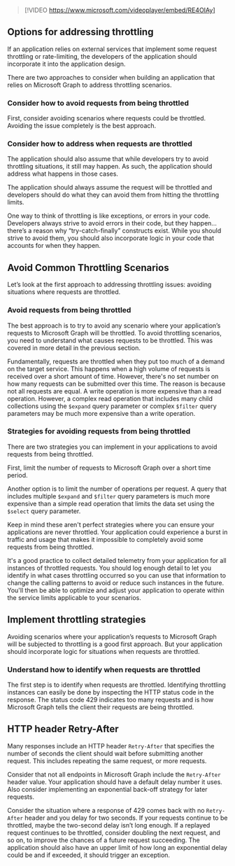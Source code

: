 > [!VIDEO https://www.microsoft.com/videoplayer/embed/RE4OIAy]

## Options for addressing throttling

If an application relies on external services that implement some request throttling or rate-limiting, the developers of the application should incorporate it into the application design.

There are two approaches to consider when building an application that relies on Microsoft Graph to address throttling scenarios.

### Consider how to avoid requests from being throttled

First, consider avoiding scenarios where requests could be throttled. Avoiding the issue completely is the best approach.

### Consider how to address when requests are throttled

The application should also assume that while developers try to avoid throttling situations, it still may happen. As such, the application should address what happens in those cases.

The application should always assume the request will be throttled and developers should do what they can avoid them from hitting the throttling limits.

One way to think of throttling is like exceptions, or errors in your code. Developers always strive to avoid errors in their code, but they happen… there’s a reason why “try-catch-finally” constructs exist. While you should strive to avoid them, you should also incorporate logic in your code that accounts for when they happen.

## Avoid Common Throttling Scenarios

Let’s look at the first approach to addressing throttling issues: avoiding situations where requests are throttled.

### Avoid requests from being throttled

The best approach is to try to avoid any scenario where your application’s requests to Microsoft Graph will be throttled. To avoid throttling scenarios, you need to understand what causes requests to be throttled. This was covered in more detail in the previous section.

Fundamentally, requests are throttled when they put too much of a demand on the target service. This happens when a high volume of requests is received over a short amount of time. However, there's no set number on how many requests can be submitted over this time. The reason is because not all requests are equal. A write operation is more expensive than a read operation. However, a complex read operation that includes many child collections using the `$expand` query parameter or complex `$filter` query parameters may be much more expensive than a write operation.

### Strategies for avoiding requests from being throttled

There are two strategies you can implement in your applications to avoid requests from being throttled.

First, limit the number of requests to Microsoft Graph over a short time period.

Another option is to limit the number of operations per request. A query that includes multiple `$expand` and `$filter` query parameters is much more expensive than a simple read operation that limits the data set using the `$select` query parameter.

Keep in mind these aren't perfect strategies where you can ensure your applications are never throttled. Your application could experience a burst in traffic and usage that makes it impossible to completely avoid some requests from being throttled.

It's a good practice to collect detailed telemetry from your application for all instances of throttled requests. You should log enough detail to let you identify in what cases throttling occurred so you can use that information to change the calling patterns to avoid or reduce such instances in the future. You'll then be able to optimize and adjust your application to operate within the service limits applicable to your scenarios.

## Implement throttling strategies

Avoiding scenarios where your application’s requests to Microsoft Graph will be subjected to throttling is a good first approach. But your application should incorporate logic for situations when requests are throttled.

### Understand how to identify when requests are throttled

The first step is to identify when requests are throttled. Identifying throttling instances can easily be done by inspecting the HTTP status code in the response. The status code 429 indicates too many requests and is how Microsoft Graph tells the client their requests are being throttled.

## HTTP header Retry-After

Many responses include an HTTP header `Retry-After` that specifies the number of seconds the client should wait before submitting another request. This includes repeating the same request, or more requests.

Consider that not all endpoints in Microsoft Graph include the `Retry-After` header value. Your application should have a default delay number it uses. Also consider implementing an exponential back-off strategy for later requests.

Consider the situation where a response of 429 comes back with no `Retry-After` header and you delay for two seconds. If your requests continue to be throttled, maybe the two-second delay isn’t long enough. If a replayed request continues to be throttled, consider doubling the next request, and so on, to improve the chances of a future request succeeding. The application should also have an upper limit of how long an exponential delay could be and if exceeded, it should trigger an exception.
